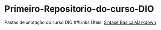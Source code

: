 # Primeiro-Repositorio-do-curso-DIO
Pastas de anotação do curso DIO
##Links Úteis:
[Sintaxe Basica Markdown](https://www.markdownguide.org/basic-syntax/)

